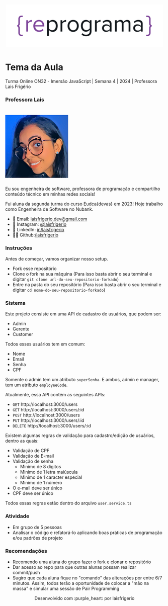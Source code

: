 <h1 align="center">
  <img src="assets/reprograma-fundos-claros.png" alt="logo reprograma" width="500">
</h1>

# Tema da Aula

Turma Online ON32 - Imersão JavaScript | Semana 4 | 2024 | Professora Lais Frigério

### Professora Lais

<h1>
  <img src="./assets/lais.png" alt="foto lais" width="200">
</h1>

Eu sou engenheira de software, professora de programação e compartilho conteúdo técnico em minhas redes sociais!

Fui aluna da segunda turma do curso Eudca{devas} em 2023!
Hoje trabalho como Engenheira de Software no Nubank.

- 💌 Email: laisfrigerio.dev@gmail.com
- 📸 Instagram: [@laisfrigerio](https://www.instagram.com/laisfrigerio/)
- 💼 LinkedIn: [in/laisfrigerio](https://www.linkedin.com/in/laisfrigerio/)
- 👩‍💻 Github:[/laisfrigerio](https://github.com/laisfrigerio)

### Instruções

Antes de começar, vamos organizar nosso setup.

- Fork esse repositório
- Clone o fork na sua máquina (Para isso basta abrir o seu terminal e digitar `git clone url-do-seu-repositorio-forkado`)
- Entre na pasta do seu repositório (Para isso basta abrir o seu terminal e digitar `cd nome-do-seu-repositorio-forkado`)

### Sistema

Este projeto consiste em uma API de cadastro de usuários, que podem ser:

- Admin
- Gerente
- Customer

Todos esses usuários tem em comum:

- Nome
- Email
- Senha
- CPF

Somente o admin tem um atributo `superSenha`. E ambos, admin e manager, tem um atributo `employeeCode`.

Atualmente, essa API contém as seguintes APIs:

- `GET` http://localhost:3000/users
- `GET` http://localhost:3000/users/:id
- `POST` http://localhost:3000/users
- `PUT` http://localhost:3000/users/:id
- `DELETE` http://localhost:3000/users/:id

Existem algumas regras de validação para cadastro/edição de usuários, dentro as quais:

- Validação de CPF
- Validação de E-mail
- Validação de senha
  - Minimo de 8 digitos
  - Minimo de 1 letra maiúscula
  - Minimo de 1 caracter especial
  - Minimo de 1 número
- O e-mail deve ser único
- CPF deve ser único

Todos essas regras estão dentro do arquivo `user.service.ts`

### Atividade

- Em grupo de 5 pessoas
- Analisar o código e refatorá-lo aplicando boas práticas de programação e/ou padrões de projeto

### Recomendações

- Recomendo uma aluna do grupo fazer o fork e clonar o repositório
- Dar acesso ao repo para que outras alunas possam realizar commit/push
- Sugiro que cada aluna fique no "comando" das alterações por entre 6/7 minutos. Assim, todos terão a oportunidade de colocar a "mão na massa" e simular uma sessão de Pair Programming

<p align="center">
Desenvolvido com :purple_heart: por laisfrigerio
</p>
